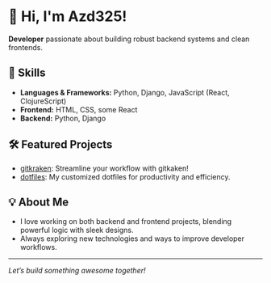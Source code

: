 # 👋 Hi, I'm Azd325!

**Developer** passionate about building robust backend systems and clean frontends.

## 🚀 Skills
- **Languages & Frameworks:** Python, Django, JavaScript (React, ClojureScript)
- **Frontend:** HTML, CSS, some React
- **Backend:** Python, Django

## 🛠️ Featured Projects
- [gitkraken](https://github.com/Azd325/gitkraken): Streamline your workflow with gitkaken!
- [dotfiles](https://github.com/Azd325/dotfiles): My customized dotfiles for productivity and efficiency.

## 💡 About Me
- I love working on both backend and frontend projects, blending powerful logic with sleek designs.
- Always exploring new technologies and ways to improve developer workflows.

---

*Let’s build something awesome together!*
